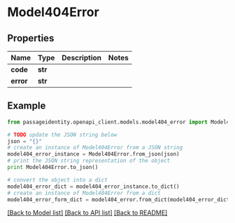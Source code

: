 # Model404Error


## Properties
Name | Type | Description | Notes
------------ | ------------- | ------------- | -------------
**code** | **str** |  | 
**error** | **str** |  | 

## Example

```python
from passageidentity.openapi_client.models.model404_error import Model404Error

# TODO update the JSON string below
json = "{}"
# create an instance of Model404Error from a JSON string
model404_error_instance = Model404Error.from_json(json)
# print the JSON string representation of the object
print Model404Error.to_json()

# convert the object into a dict
model404_error_dict = model404_error_instance.to_dict()
# create an instance of Model404Error from a dict
model404_error_form_dict = model404_error.from_dict(model404_error_dict)
```
[[Back to Model list]](../README.md#documentation-for-models) [[Back to API list]](../README.md#documentation-for-api-endpoints) [[Back to README]](../README.md)


